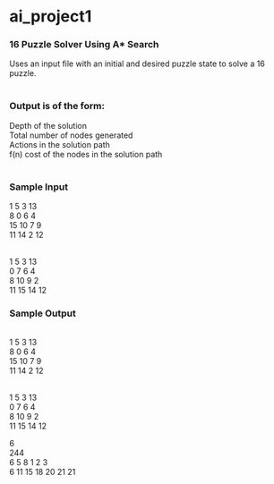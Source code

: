 # ai_project1
<h3>16 Puzzle Solver Using A* Search</h3>

Uses an input file with an initial and desired puzzle state to solve a 16 puzzle.<br><br>
<h3>Output is of the form:</h3>
Depth of the solution<br>
Total number of nodes generated<br>
Actions in the solution path<br>
f(n) cost of the nodes in the solution path<br><br>

<h3>Sample Input</h3>
1 5 3 13<br>
8 0 6 4<br>
15 10 7 9<br>
11 14 2 12<br><br>

1 5 3 13<br>
0 7 6 4<br>
8 10 9 2<br>
11 15 14 12<br>

<h3>Sample Output</h3><br>
1 5 3 13<br>
8 0 6 4<br>
15 10 7 9<br>
11 14 2 12<br><br>

1 5 3 13<br>
0 7 6 4<br>
8 10 9 2<br>
11 15 14 12<br>

6<br>
244<br>
6 5 8 1 2 3<br>
6 11 15 18 20 21 21
